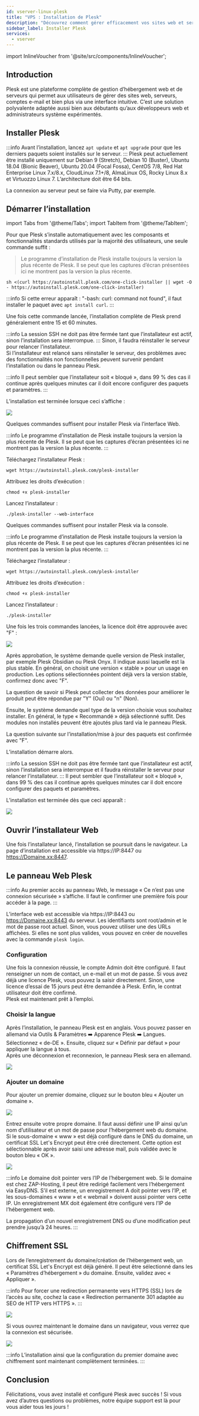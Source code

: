 ```yaml
---
id: vserver-linux-plesk
title: "VPS : Installation de Plesk"
description: "Découvrez comment gérer efficacement vos sites web et serveurs avec Plesk, que vous soyez débutant ou expert → En savoir plus maintenant"
sidebar_label: Installer Plesk
services:
  - vserver
---
```


import InlineVoucher from '@site/src/components/InlineVoucher';

## Introduction

Plesk est une plateforme complète de gestion d’hébergement web et de serveurs qui permet aux utilisateurs de gérer des sites web, serveurs, comptes e-mail et bien plus via une interface intuitive. C’est une solution polyvalente adaptée aussi bien aux débutants qu’aux développeurs web et administrateurs système expérimentés.

<InlineVoucher />

## Installer Plesk

:::info
Avant l’installation, lancez `apt update` et `apt upgrade` pour que les derniers paquets soient installés sur le serveur.
:::
Plesk peut actuellement être installé uniquement sur Debian 9 (Stretch), Debian 10 (Buster), Ubuntu 18.04 (Bionic Beaver), Ubuntu 20.04 (Focal Fossa), CentOS 7/8, Red Hat Enterprise Linux 7.x/8.x, CloudLinux 7.1+/8, AlmaLinux OS, Rocky Linux 8.x et Virtuozzo Linux 7. L’architecture doit être 64 bits.

La connexion au serveur peut se faire via Putty, par exemple.

## Démarrer l’installation

import Tabs from '@theme/Tabs';
import TabItem from '@theme/TabItem';

<Tabs>

<TabItem value="One-Click Installation" label="Installation en un clic" default>

Pour que Plesk s’installe automatiquement avec les composants et fonctionnalités standards utilisés par la majorité des utilisateurs, une seule commande suffit :

>Le programme d’installation de Plesk installe toujours la version la plus récente de Plesk. Il se peut que les captures d’écran présentées ici ne montrent pas la version la plus récente.

```
sh <(curl https://autoinstall.plesk.com/one-click-installer || wget -O - https://autoinstall.plesk.com/one-click-installer)
```

:::info
Si cette erreur apparaît : "-bash: curl: command not found", il faut installer le paquet avec `apt install curl`.
:::

Une fois cette commande lancée, l’installation complète de Plesk prend généralement entre 15 et 60 minutes.

:::info
La session SSH ne doit pas être fermée tant que l’installateur est actif, sinon l’installation sera interrompue.
:::
Sinon, il faudra réinstaller le serveur pour relancer l’installateur.  
Si l’installateur est relancé sans réinstaller le serveur, des problèmes avec des fonctionnalités non fonctionnelles peuvent survenir pendant l’installation ou dans le panneau Plesk.

:::info
Il peut sembler que l’installateur soit « bloqué », dans 99 % des cas il continue après quelques minutes car il doit encore configurer des paquets et paramètres.
:::

L’installation est terminée lorsque ceci s’affiche :

![](https://screensaver01.zap-hosting.com/index.php/s/9o6bEzBr8rCAWzf/preview)

</TabItem>
<TabItem value="Web Installation" label="Installation Web">

Quelques commandes suffisent pour installer Plesk via l’interface Web.

:::info
Le programme d’installation de Plesk installe toujours la version la plus récente de Plesk. Il se peut que les captures d’écran présentées ici ne montrent pas la version la plus récente.
:::

Téléchargez l’installateur Plesk :
```
wget https://autoinstall.plesk.com/plesk-installer
```

Attribuez les droits d’exécution :

```
chmod +x plesk-installer
```

Lancez l’installateur :

```
./plesk-installer --web-interface
```

</TabItem>
<TabItem value="Konsolen Installation" label="Installation Console">

Quelques commandes suffisent pour installer Plesk via la console.

:::info
Le programme d’installation de Plesk installe toujours la version la plus récente de Plesk. Il se peut que les captures d’écran présentées ici ne montrent pas la version la plus récente.
:::

Téléchargez l’installateur :

```
wget https://autoinstall.plesk.com/plesk-installer
```

Attribuez les droits d’exécution :

```
chmod +x plesk-installer
```

Lancez l’installateur :

```
./plesk-installer
```

Une fois les trois commandes lancées, la licence doit être approuvée avec "F" :

![](https://screensaver01.zap-hosting.com/index.php/s/XrCa3WYALoDx6H3/preview)

Après approbation, le système demande quelle version de Plesk installer, par exemple Plesk Obsidian ou Plesk Onyx. Il indique aussi laquelle est la plus stable. En général, on choisit une version « stable » pour un usage en production. Les options sélectionnées pointent déjà vers la version stable, confirmez donc avec "F".

La question de savoir si Plesk peut collecter des données pour améliorer le produit peut être répondue par "Y" (Oui) ou "n" (Non).

Ensuite, le système demande quel type de la version choisie vous souhaitez installer. En général, le type « Recommandé » déjà sélectionné suffit. Des modules non installés peuvent être ajoutés plus tard via le panneau Plesk.

La question suivante sur l’installation/mise à jour des paquets est confirmée avec "F".

L’installation démarre alors.

:::info
La session SSH ne doit pas être fermée tant que l’installateur est actif, sinon l’installation sera interrompue et il faudra réinstaller le serveur pour relancer l’installateur.
:::
Il peut sembler que l’installateur soit « bloqué », dans 99 % des cas il continue après quelques minutes car il doit encore configurer des paquets et paramètres.

L’installation est terminée dès que ceci apparaît :

![](https://screensaver01.zap-hosting.com/index.php/s/8K5p6RHapwYDfZY/preview)

</TabItem>
</Tabs>

## Ouvrir l’installateur Web

Une fois l’installateur lancé, l’installation se poursuit dans le navigateur. La page d’installation est accessible via https://IP:8447 ou https://Domaine.xx:8447.

## Le panneau Web Plesk

:::info
Au premier accès au panneau Web, le message « Ce n’est pas une connexion sécurisée » s’affiche. Il faut le confirmer une première fois pour accéder à la page.
:::

L’interface web est accessible via https://IP:8443 ou https://Domaine.xx:8443 du serveur. Les identifiants sont root/admin et le mot de passe root actuel. Sinon, vous pouvez utiliser une des URLs affichées. Si elles ne sont plus valides, vous pouvez en créer de nouvelles avec la commande ``plesk login``.

### Configuration

Une fois la connexion réussie, le compte Admin doit être configuré. Il faut renseigner un nom de contact, un e-mail et un mot de passe. Si vous avez déjà une licence Plesk, vous pouvez la saisir directement. Sinon, une licence d’essai de 15 jours peut être demandée à Plesk. Enfin, le contrat utilisateur doit être confirmé.  
Plesk est maintenant prêt à l’emploi.

### Choisir la langue

Après l’installation, le panneau Plesk est en anglais. Vous pouvez passer en allemand via Outils & Paramètres ➡️ Apparence Plesk ➡️ Langues. Sélectionnez « de-DE ». Ensuite, cliquez sur « Définir par défaut » pour appliquer la langue à tous.  
Après une déconnexion et reconnexion, le panneau Plesk sera en allemand.

![](https://screensaver01.zap-hosting.com/index.php/s/6Wo8Qz3oMXGzn3t/preview)

### Ajouter un domaine

Pour ajouter un premier domaine, cliquez sur le bouton bleu « Ajouter un domaine ».

![](https://screensaver01.zap-hosting.com/index.php/s/2S4mgRPctffS452/preview)

Entrez ensuite votre propre domaine. Il faut aussi définir une IP ainsi qu’un nom d’utilisateur et un mot de passe pour l’hébergement web du domaine. Si le sous-domaine « www » est déjà configuré dans le DNS du domaine, un certificat SSL Let's Encrypt peut être créé directement. Cette option est sélectionnable après avoir saisi une adresse mail, puis validée avec le bouton bleu « OK ».

![](https://screensaver01.zap-hosting.com/index.php/s/SLSBz5TRH2mDBB8/preview)

:::info
Le domaine doit pointer vers l’IP de l’hébergement web. Si le domaine est chez ZAP-Hosting, il peut être redirigé facilement vers l’hébergement via EasyDNS. S’il est externe, un enregistrement A doit pointer vers l’IP, et les sous-domaines « www » et « webmail » doivent aussi pointer vers cette IP. Un enregistrement MX doit également être configuré vers l’IP de l’hébergement web.

La propagation d’un nouvel enregistrement DNS ou d’une modification peut prendre jusqu’à 24 heures.
:::

## Chiffrement SSL

Lors de l’enregistrement du domaine/création de l’hébergement web, un certificat SSL Let's Encrypt est déjà généré. Il peut être sélectionné dans les « Paramètres d’hébergement » du domaine. Ensuite, validez avec « Appliquer ».

:::info
Pour forcer une redirection permanente vers HTTPS (SSL) lors de l’accès au site, cochez la case « Redirection permanente 301 adaptée au SEO de HTTP vers HTTPS ».
:::

![](https://screensaver01.zap-hosting.com/index.php/s/HL4tcnTqJtX7be9/preview)

Si vous ouvrez maintenant le domaine dans un navigateur, vous verrez que la connexion est sécurisée.

![](https://screensaver01.zap-hosting.com/index.php/s/xcqwAQWK77X3yip/preview)

:::info
L’installation ainsi que la configuration du premier domaine avec chiffrement sont maintenant complètement terminées.
:::

## Conclusion

Félicitations, vous avez installé et configuré Plesk avec succès ! Si vous avez d’autres questions ou problèmes, notre équipe support est là pour vous aider tous les jours !

<InlineVoucher />